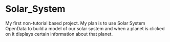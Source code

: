 # Solar_System
My first non-tutorial based project. My plan is to use Solar System OpenData to build a model of our solar system and when a planet is clicked on it displays certain information about that planet.